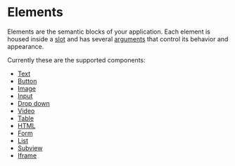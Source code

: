 # Elements

Elements are the semantic blocks of your application. Each element is housed inside a [slot](../slots/) and has several [arguments](../arguments/) that control its behavior and appearance.

Currently these are the supported components:

* [Text](text.md)
* [Button](button.md)
* [Image]()
* [Input]()
* [Drop down]()
* [Video]()
* [Table]()
* [HTML]()
* [Form]()
* [List]()
* [Subview]()
* [Iframe](iframe.md)



